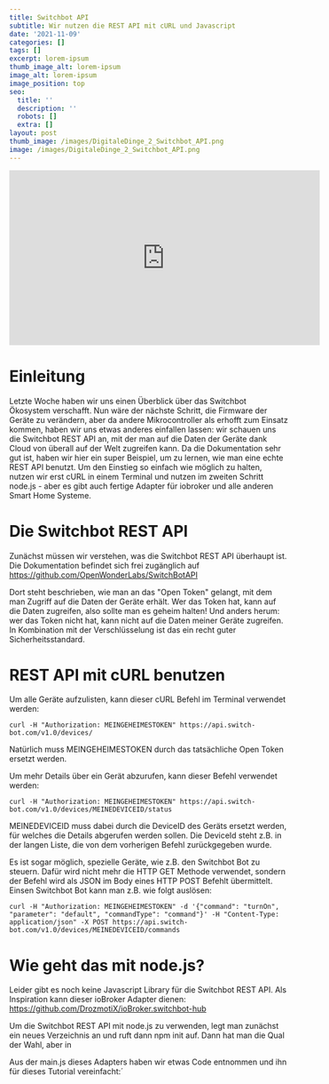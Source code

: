 ```yaml
---
title: Switchbot API
subtitle: Wir nutzen die REST API mit cURL und Javascript
date: '2021-11-09'
categories: []
tags: []
excerpt: lorem-ipsum
thumb_image_alt: lorem-ipsum
image_alt: lorem-ipsum
image_position: top
seo:
  title: ''
  description: ''
  robots: []
  extra: []
layout: post
thumb_image: /images/DigitaleDinge_2_Switchbot_API.png
image: /images/DigitaleDinge_2_Switchbot_API.png
---
```

<iframe width="560" height="315"
src="https://www.youtube.com/embed/A5F7fOnhNvg?modestbranding=1"
frameborder="0" allow="accelerometer; autoplay; encrypted-media;
gyroscope; picture-in-picture" allowfullscreen></iframe>

# Einleitung

Letzte Woche haben wir uns einen Überblick über das Switchbot Ökosystem verschafft. Nun wäre der nächste Schritt, die Firmware der Geräte zu verändern, aber da andere Mikrocontroller als erhofft zum Einsatz kommen, haben wir uns etwas anderes einfallen lassen: wir schauen uns die Switchbot REST API an, mit der man auf die Daten der Geräte dank Cloud von überall auf der Welt zugreifen kann. Da die Dokumentation sehr gut ist, haben wir hier ein super Beispiel, um zu lernen, wie man eine echte REST API benutzt. Um den Einstieg so einfach wie möglich zu halten, nutzen wir erst cURL in einem Terminal und nutzen im zweiten Schritt node.js - aber es gibt auch fertige Adapter für iobroker und alle anderen Smart Home Systeme.

# Die Switchbot REST API

Zunächst müssen wir verstehen, was die Switchbot REST API überhaupt ist. Die Dokumentation befindet sich frei zugänglich auf <https://github.com/OpenWonderLabs/SwitchBotAPI>

Dort steht beschrieben, wie man an das "Open Token" gelangt, mit dem man Zugriff auf die Daten der Geräte erhält. Wer das Token hat, kann auf die Daten zugreifen, also sollte man es geheim halten! Und anders herum: wer das Token nicht hat, kann nicht auf die Daten meiner Geräte zugreifen. In Kombination mit der Verschlüsselung ist das ein recht guter Sicherheitsstandard.

# REST API mit cURL benutzen

Um alle Geräte aufzulisten, kann dieser cURL Befehl im Terminal verwendet werden:

```
curl -H "Authorization: MEINGEHEIMESTOKEN" https://api.switch-bot.com/v1.0/devices/
```

Natürlich muss MEINGEHEIMESTOKEN durch das tatsächliche Open Token ersetzt werden.

Um mehr Details über ein Gerät abzurufen, kann dieser Befehl verwendet werden:

```
curl -H "Authorization: MEINGEHEIMESTOKEN" https://api.switch-bot.com/v1.0/devices/MEINEDEVICEID/status
```

MEINEDEVICEID muss dabei durch die DeviceID des Geräts ersetzt werden, für welches die Details abgerufen werden sollen. Die DeviceId steht z.B. in der langen Liste, die von dem vorherigen Befehl zurückgegeben wurde.

Es ist sogar möglich, spezielle Geräte, wie z.B. den Switchbot Bot zu steuern. Dafür wird nicht mehr die HTTP GET Methode verwendet, sondern der Befehl wird als JSON im Body eines HTTP POST Befehlt übermittelt. Einsen Switchbot Bot kann man z.B. wie folgt auslösen:

```
curl -H "Authorization: MEINGEHEIMESTOKEN" -d '{"command": "turnOn", "parameter": "default", "commandType": "command"}' -H "Content-Type: application/json" -X POST https://api.switch-bot.com/v1.0/devices/MEINEDEVICEID/commands
```

# Wie geht das mit node.js?

Leider gibt es noch keine Javascript Library für die Switchbot REST API. Als Inspiration kann dieser ioBroker Adapter dienen:
https://github.com/DrozmotiX/ioBroker.switchbot-hub

Um die Switchbot REST API mit node.js zu verwenden, legt man zunächst ein neues Verzeichnis an und ruft dann npm init auf. Dann hat man die Qual der Wahl, aber in 

Aus der main.js dieses Adapters haben wir etwas Code entnommen und ihn für dieses Tutorial vereinfacht:´









